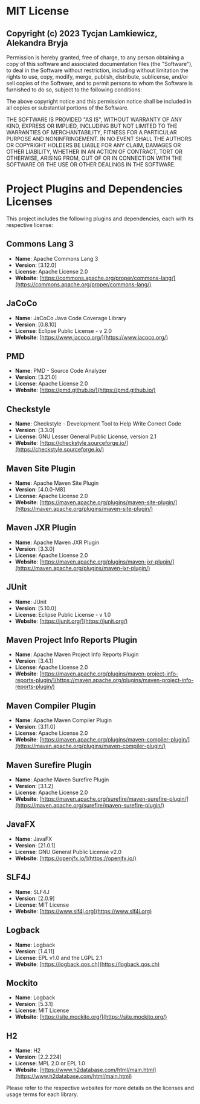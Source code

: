 # MIT License

## Copyright (c) 2023 Tycjan Lamkiewicz, Alekandra Bryja

Permission is hereby granted, free of charge, to any person obtaining a copy
of this software and associated documentation files (the "Software"), to deal
in the Software without restriction, including without limitation the rights
to use, copy, modify, merge, publish, distribute, sublicense, and/or sell
copies of the Software, and to permit persons to whom the Software is
furnished to do so, subject to the following conditions:

The above copyright notice and this permission notice shall be included in all
copies or substantial portions of the Software.

THE SOFTWARE IS PROVIDED "AS IS", WITHOUT WARRANTY OF ANY KIND, EXPRESS OR
IMPLIED, INCLUDING BUT NOT LIMITED TO THE WARRANTIES OF MERCHANTABILITY,
FITNESS FOR A PARTICULAR PURPOSE AND NONINFRINGEMENT. IN NO EVENT SHALL THE
AUTHORS OR COPYRIGHT HOLDERS BE LIABLE FOR ANY CLAIM, DAMAGES OR OTHER
LIABILITY, WHETHER IN AN ACTION OF CONTRACT, TORT OR OTHERWISE, ARISING FROM,
OUT OF OR IN CONNECTION WITH THE SOFTWARE OR THE USE OR OTHER DEALINGS IN THE
SOFTWARE.


# Project Plugins and Dependencies Licenses

This project includes the following plugins and dependencies, each with its respective license:

## Commons Lang 3

- **Name**: Apache Commons Lang 3
- **Version**: [3.12.0]
- **License**: Apache License 2.0
- **Website**: [https://commons.apache.org/proper/commons-lang/](https://commons.apache.org/proper/commons-lang/)

## JaCoCo

- **Name**: JaCoCo Java Code Coverage Library
- **Version**: [0.8.10]
- **License**: Eclipse Public License - v 2.0
- **Website**: [https://www.jacoco.org/](https://www.jacoco.org/)

## PMD

- **Name**: PMD - Source Code Analyzer
- **Version**: [3.21.0]
- **License**: Apache License 2.0
- **Website**: [https://pmd.github.io/](https://pmd.github.io/)

## Checkstyle

- **Name**: Checkstyle - Development Tool to Help Write Correct Code
- **Version**: [3.3.0]
- **License**: GNU Lesser General Public License, version 2.1
- **Website**: [https://checkstyle.sourceforge.io/](https://checkstyle.sourceforge.io/)

## Maven Site Plugin

- **Name**: Apache Maven Site Plugin
- **Version**: [4.0.0-M8]
- **License**: Apache License 2.0
- **Website**: [https://maven.apache.org/plugins/maven-site-plugin/](https://maven.apache.org/plugins/maven-site-plugin/)

## Maven JXR Plugin

- **Name**: Apache Maven JXR Plugin
- **Version**: [3.3.0]
- **License**: Apache License 2.0
- **Website**: [https://maven.apache.org/plugins/maven-jxr-plugin/](https://maven.apache.org/plugins/maven-jxr-plugin/)

## JUnit

- **Name**: JUnit
- **Version**: [5.10.0]
- **License**: Eclipse Public License - v 1.0
- **Website**: [https://junit.org/](https://junit.org/)

## Maven Project Info Reports Plugin

- **Name**: Apache Maven Project Info Reports Plugin
- **Version**: [3.4.1]
- **License**: Apache License 2.0
- **Website**: [https://maven.apache.org/plugins/maven-project-info-reports-plugin/](https://maven.apache.org/plugins/maven-project-info-reports-plugin/)

## Maven Compiler Plugin

- **Name**: Apache Maven Compiler Plugin
- **Version**: [3.11.0]
- **License**: Apache License 2.0
- **Website**: [https://maven.apache.org/plugins/maven-compiler-plugin/](https://maven.apache.org/plugins/maven-compiler-plugin/)

## Maven Surefire Plugin

- **Name**: Apache Maven Surefire Plugin
- **Version**: [3.1.2]
- **License**: Apache License 2.0
- **Website**: [https://maven.apache.org/surefire/maven-surefire-plugin/](https://maven.apache.org/surefire/maven-surefire-plugin/)

## JavaFX

- **Name**: JavaFX
- **Version**: [21.0.1]
- **License**: GNU General Public License v2.0
- **Website**: [https://openjfx.io/](https://openjfx.io/)

## SLF4J

- **Name**: SLF4J
- **Version**: [2.0.9]
- **License**: MIT License
- **Website**: [https://www.slf4j.org](https://www.slf4j.org)

## Logback

- **Name**: Logback
- **Version**: [1.4.11]
- **License**: EPL v1.0 and the LGPL 2.1
- **Website**: [https://logback.qos.ch](https://logback.qos.ch)

## Mockito

- **Name**: Logback
- **Version**: [5.3.1]
- **License**: MIT License
- **Website**: [https://site.mockito.org/](https://site.mockito.org/)

## H2

- **Name**: H2
- **Version**: [2.2.224]
- **License**: MPL 2.0 or EPL 1.0
- **Website**: [https://www.h2database.com/html/main.html](https://www.h2database.com/html/main.html)


Please refer to the respective websites for more details on the licenses and usage terms for each library.
